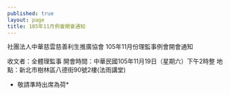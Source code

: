 ```yaml
---
published: true
layout: page
title: 105年11月例會開會通知
---
```

社團法人中華慈雲慈善利生推廣協會
105年11月份理監事例會開會通知

收文者：全體理監事
開會時間：中華民國105年11月19日（星期六）下午2時整
地點：新北市樹林區八德街90號2樓(法雨講堂)
* 敬請準時出席為荷*

